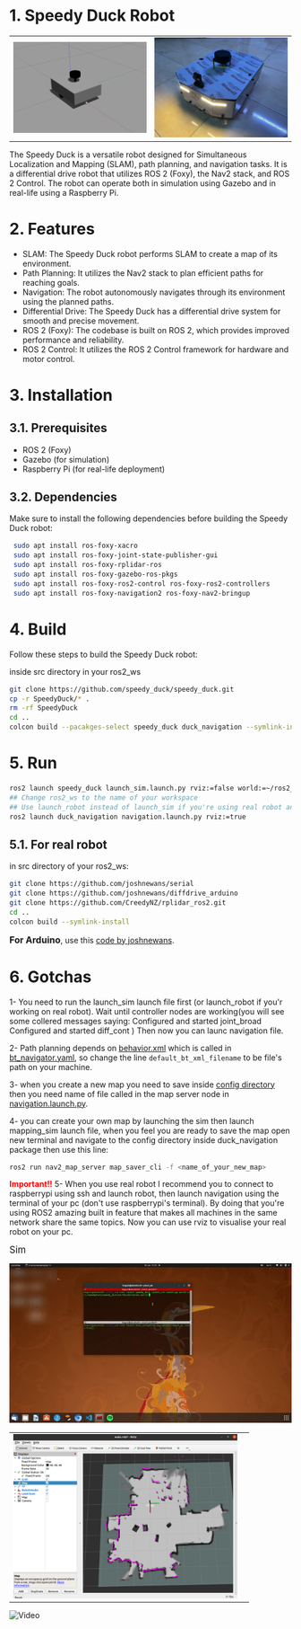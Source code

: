 # 1. Speedy Duck Robot

<table>
  <tr>
    <td>
      <img src="media/speedy_duck_gazebo.png" alt="Speedy Duck Gazebo" width="400px">
    </td>
    <td>
      <img src="media/real_robot.jpg" alt="Real Robot" width="400px">
    </td>
  </tr>
</table>

The Speedy Duck is a versatile robot designed for Simultaneous Localization and Mapping (SLAM), path planning, and navigation tasks. It is a differential drive robot that utilizes ROS 2 (Foxy), the Nav2 stack, and ROS 2 Control. The robot can operate both in simulation using Gazebo and in real-life using a Raspberry Pi.

#  2. Features

- SLAM: The Speedy Duck robot performs SLAM to create a map of its environment.
- Path Planning: It utilizes the Nav2 stack to plan efficient paths for reaching goals.
- Navigation: The robot autonomously navigates through its environment using the planned paths.
- Differential Drive: The Speedy Duck has a differential drive system for smooth and precise movement.
- ROS 2 (Foxy): The codebase is built on ROS 2, which provides improved performance and reliability.
- ROS 2 Control: It utilizes the ROS 2 Control framework for hardware and motor control.

# 3. Installation

## 3.1. Prerequisites

- ROS 2 (Foxy)
- Gazebo (for simulation)
- Raspberry Pi (for real-life deployment)

## 3.2. Dependencies

Make sure to install the following dependencies before building the Speedy Duck robot:

```bash
 sudo apt install ros-foxy-xacro
 sudo apt install ros-foxy-joint-state-publisher-gui
 sudo apt install ros-foxy-rplidar-ros
 sudo apt install ros-foxy-gazebo-ros-pkgs
 sudo apt install ros-foxy-ros2-control ros-foxy-ros2-controllers
 sudo apt install ros-foxy-navigation2 ros-foxy-nav2-bringup
 ```
  # 4. Build

 Follow these steps to build the Speedy Duck robot:

 inside src directory in your ros2_ws
 ```bash
 git clone https://github.com/speedy_duck/speedy_duck.git
 cp -r SpeedyDuck/* .
 rm -rf SpeedyDuck
 cd ..
colcon build --pacakges-select speedy_duck duck_navigation --symlink-install 
 ```

# 5. Run
```bash
ros2 launch speedy_duck launch_sim.launch.py rviz:=false world:=~/ros2_ws/src/speedy_duck/worlds/obstacles.world
## Change ros2_ws to the name of your workspace  
## Use launch_robot instead of launch_sim if you're using real robot and remove world param
ros2 launch duck_navigation navigation.launch.py rviz:=true
 ```
 ## 5.1. For real robot
 in src directory of your ros2_ws:
 ```bash
 git clone https://github.com/joshnewans/serial
git clone https://github.com/joshnewans/diffdrive_arduino
git clone https://github.com/CreedyNZ/rplidar_ros2.git
cd ..
colcon build --symlink-install
 ```

 


 <span style="font-size:medium;">**For Arduino**</span>, use this [code by joshnewans](https://github.com/joshnewans/ros_arduino_bridge/tree/main).



# 6. Gotchas

1- You need to run the launch_sim launch file first (or launch_robot if you'r working on real robot).
Wait until controller nodes are working(you will see some collered messages saying:
Configured and started joint_broad
Configured and started diff_cont
) Then now you can launc navigation file.

2- Path planning depends on [behavior.xml](duck_navigation/config/behavior.xml) which is called in [bt_navigator.yaml](duck_navigation/config//bt_navigator.yaml), so change the line ```default_bt_xml_filename``` to be file's path on your machine.

3- when you create a new map you need to save inside [config directory](duck_navigation/config/) then you need name of file called in the map server node in [navigation.launch.py](duck_navigation/launch/navigation.launch.py).

4- you can create your own map by launching the sim then launch mapping_sim launch file, when you feel you are ready to save the map open new terminal and navigate to the config directory inside duck_navigation package then use this line:
```bash
ros2 run nav2_map_server map_saver_cli -f <name_of_your_new_map>
``` 
**<span style="color: red;">Important!!</span>** 5- When you use real robot I recommend you to connect to raspberrypi using ssh and launch robot, then launch navigation using the terminal of your pc (don't use raspberrypi's terminal). By doing that you're using ROS2 amazing built in feature that makes all machines in the same network share the same topics.
Now you can use rviz to visualise your real robot on your pc.




<span style="font-size:larger;">Sim</span>

![Video](media/speedy_duck_nav.gif)




<table>
  <tr>
    <td>
      <img src="media/map_from_rviz.png" alt="Map from rviz" width="400px">
    </td>
    <td>
    </td>
  </tr>
</table>

![Video](media/navigation.gif)
